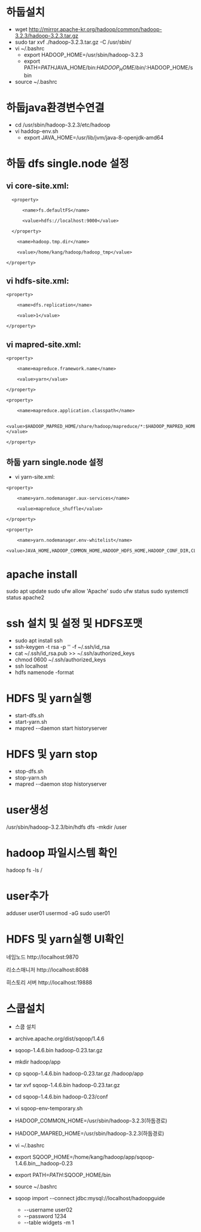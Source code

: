 # 하둡설치
- wget http://mirror.apache-kr.org/hadoop/common/hadoop-3.2.3/hadoop-3.2.3.tar.gz
- sudo tar xvf ./hadoop-3.2.3.tar.gz -C /usr/sbin/
- vi ~/.bashrc
  - export HADOOP_HOME=/usr/sbin/hadoop-3.2.3
  - export PATH=$PATH$JAVA_HOME/bin:$HADOOP_HOME/bin/:$HADOOP_HOME/sbin
- source ~/.bashrc


# 하둡java환경변수연결
- cd /usr/sbin/hadoop-3.2.3/etc/hadoop
- vi haddop-env.sh
  - export JAVA_HOME=/usr/lib/jvm/java-8-openjdk-amd64


# 하둡 dfs single.node 설정
## vi core-site.xml:
   <configuration>
 
      <property>
       
          <name>fs.defaultFS</name>
       
          <value>hdfs://localhost:9000</value>
       
      </property>
  <property>
    
        <name>hadoop.tmp.dir</name>
    
        <value>/home/kang/hadoop/hadoop_tmp</value>
    
    </property>
  
   </configuration>


## vi hdfs-site.xml:
<configuration>
 
    <property>
     
        <name>dfs.replication</name>
     
        <value>1</value>
     
    </property>
 
</configuration>


## vi mapred-site.xml:
<configuration>
 
    <property>
     
        <name>mapreduce.framework.name</name>
     
        <value>yarn</value>
     
    </property>
 
    <property>
     
        <name>mapreduce.application.classpath</name>
     
        <value>$HADOOP_MAPRED_HOME/share/hadoop/mapreduce/*:$HADOOP_MAPRED_HOME/share/hadoop/mapreduce/lib/*</value>
     
    </property>
 
</configuration>


## 하둡 yarn single.node 설정
- vi yarn-site.xml:

<configuration>
 
    <property>
     
        <name>yarn.nodemanager.aux-services</name>
     
        <value>mapreduce_shuffle</value>
     
    </property>
 
    <property>
     
        <name>yarn.nodemanager.env-whitelist</name>
        <value>JAVA_HOME,HADOOP_COMMON_HOME,HADOOP_HDFS_HOME,HADOOP_CONF_DIR,CLASSPATH_PREPEND_DISTCACHE,HADOOP_YARN_HOME,HADOOP_HOME,PATH,LANG,TZ,HADOOP_MAPRED_HOME</value>
    
 </property>
 
</configuration>

# apache install
sudo apt update
sudo ufw allow 'Apache'
sudo ufw status
sudo systemctl status apache2



# ssh 설치 및 설정 및 HDFS포맷
- sudo apt install ssh
- ssh-keygen -t rsa -p '' -f ~/.ssh/id_rsa
- cat ~/.ssh/id_rsa.pub >> ~/.ssh/authorized_keys
- chmod 0600 ~/.ssh/authorized_keys
- ssh localhost
- hdfs namenode -format
 
# HDFS 및 yarn실행 
- start-dfs.sh
- start-yarn.sh
- mapred --daemon start historyserver

# HDFS 및 yarn stop
- stop-dfs.sh
- stop-yarn.sh
- mapred --daemon stop historyserver

# user생성
/usr/sbin/hadoop-3.2.3/bin/hdfs dfs -mkdir /user

# hadoop 파일시스템 확인
hadoop fs -ls /
# user추가
adduser user01
usermod -aG sudo user01

# HDFS 및 yarn실행 UI확인
네임노드
http://localhost:9870

리소스매니저
http://localhost:8088

히스토리 서버
http://localhost:19888

# 스쿱설치
- 스쿱 설치
- archive.apache.org/dist/sqoop/1.4.6
- sqoop-1.4.6.bin hadoop-0.23.tar.gz
- mkdir hadoop/app

- cp sqoop-1.4.6.bin hadoop-0.23.tar.gz /hadoop/app

- tar xvf sqoop-1.4.6.bin hadoop-0.23.tar.gz

- cd sqoop-1.4.6.bin hadoop-0.23/conf

- vi sqoop-env-temporary.sh
- HADOOP_COMMON_HOME=/usr/sbin/hadoop-3.2.3(하둡경로)
- HADOOP_MAPRED_HOME=/usr/sbin/hadoop-3.2.3(하둡경로)
- vi ~/.bashrc

- export SQOOP_HOME=/home/kang/hadoop/app/sqoop-1.4.6.bin__hadoop-0.23
- export PATH=$PATH:$SQOOP_HOME/bin

- source ~/.bashrc


- sqoop import --connect  jdbc:mysql://localhost/hadoopguide 
    - --username user02 
    - --password 1234 
    - --table widgets -m 1
